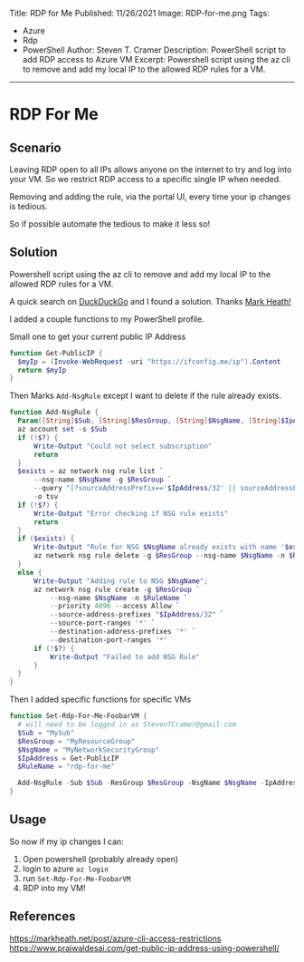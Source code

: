Title: RDP for Me
Published: 11/26/2021
Image: RDP-for-me.png
Tags: 
  - Azure
  - Rdp
  - PowerShell
Author: Steven T. Cramer
Description: PowerShell script to add RDP access to Azure VM
Excerpt: Powershell script using the az cli to remove and add my local IP to the allowed RDP rules for a VM.
---

# RDP For Me

## Scenario

Leaving RDP open to all IPs allows anyone on the internet to try and log into your VM.  So we restrict RDP access to a specific single IP when needed.

Removing and adding the rule, via the portal UI, every time your ip changes is tedious.

So if possible automate the tedious to make it less so!

## Solution

Powershell script using the az cli to remove and add my local IP to the allowed RDP rules for a VM.

A quick search on [DuckDuckGo](https://duckduckgo.com/) and I found a solution. Thanks [Mark Heath!](https://markheath.net/post/azure-cli-access-restrictions)

I added a couple functions to my PowerShell profile.

Small one to get your current public IP Address

```powershell
function Get-PublicIP {
  $myIp = (Invoke-WebRequest -uri "https://ifconfig.me/ip").Content
  return $myIp
}
```

Then Marks `Add-NsgRule` except I want to delete if the rule already exists.

```powershell
function Add-NsgRule {
  Param([String]$Sub, [String]$ResGroup, [String]$NsgName, [String]$IpAddress, [String]$RuleName)
  az account set -s $Sub
  if (!$?) {
      Write-Output "Could not select subscription"
      return
  }
  $exists = az network nsg rule list `
      --nsg-name $NsgName -g $ResGroup `
      --query "[?sourceAddressPrefix=='$IpAddress/32' || sourceAddressPrefix=='$IpAddress'].name" `
      -o tsv
  if (!$?) {
      Write-Output "Error checking if NSG rule exists"
      return
  }
  if ($exists) {
      Write-Output "Rule for NSG $NsgName already exists with name '$exists'.  Deleting...";
      az network nsg rule delete -g $ResGroup --nsg-name $NsgName -n $RuleName
  }
  else {
      Write-Output "Adding rule to NSG $NsgName";
      az network nsg rule create -g $ResGroup `
          --nsg-name $NsgName -n $RuleName `
          --priority 4096 --access Allow `
          --source-address-prefixes "$IpAddress/32" `
          --source-port-ranges '*' `
          --destination-address-prefixes '*' `
          --destination-port-ranges '*'
      if (!$?) {
          Write-Output "Failed to add NSG Rule"
      }
  }
}
```

Then I added specific functions for specific VMs

```powershell
function Set-Rdp-For-Me-FoobarVM {
  # will need to be logged in as StevenTCramer@gmail.com
  $Sub = "MySub"
  $ResGroup = "MyResourceGroup"
  $NsgName = "MyNetworkSecurityGroup"
  $IpAddress = Get-PublicIP
  $RuleName = "rdp-for-me"

  Add-NsgRule -Sub $Sub -ResGroup $ResGroup -NsgName $NsgName -IpAddress $IpAddress -RuleName $RuleName
}
```

## Usage

So now if my ip changes I can:

1. Open powershell (probably already open) 
2. login to azure `az login` 
3. run `Set-Rdp-For-Me-FoobarVM`
4. RDP into my VM!

## References
https://markheath.net/post/azure-cli-access-restrictions
https://www.prajwaldesai.com/get-public-ip-address-using-powershell/
